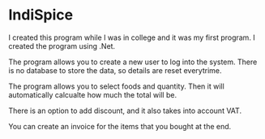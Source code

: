 # IndiSpice

I created this program while I was in college and it was my first program. I created the program using .Net.

The program allows you to create a new user to log into the system. There is no database to store the data, so details are reset everytrime.

The program allows you to select foods and quantity. Then it will automatically calcualte how much the total will be.

There is an option to add discount, and it also takes into account VAT. 

You can create an invoice for the items that you bought at the end. 

